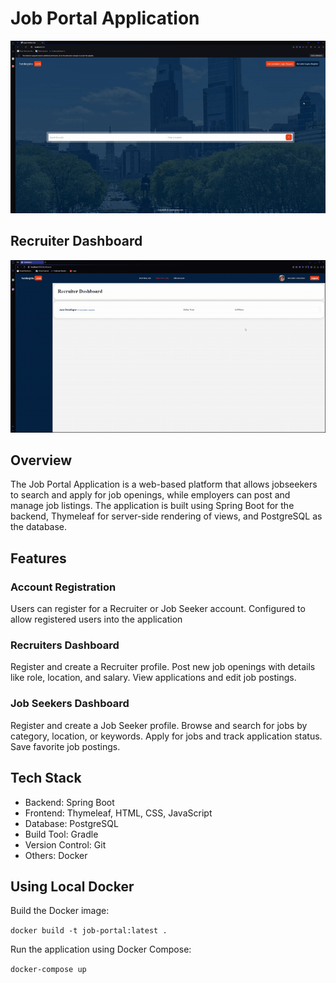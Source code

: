 # Job Portal Application

![](https://github.com/procha159/job-portal/blob/main/readme-resources/Job-App.gif)

## Recruiter Dashboard
![](https://github.com/procha159/job-portal/blob/main/readme-resources/Job-App-Recruiter.gif)

## Overview
The Job Portal Application is a web-based platform that allows jobseekers to search and apply for job openings, while employers can post and manage job listings. The application is built using Spring Boot for the backend, Thymeleaf for server-side rendering of views, and PostgreSQL as the database.

## Features

### Account Registration
Users can register for a Recruiter or Job Seeker account. Configured to allow registered users into the application

### Recruiters Dashboard
Register and create a Recruiter profile.
Post new job openings with details like role, location, and salary.
View applications and edit job postings.

### Job Seekers Dashboard
Register and create a Job Seeker profile.
Browse and search for jobs by category, location, or keywords.
Apply for jobs and track application status.
Save favorite job postings.

## Tech Stack
* Backend: Spring Boot
* Frontend: Thymeleaf, HTML, CSS, JavaScript
* Database: PostgreSQL
* Build Tool: Gradle
* Version Control: Git
* Others: Docker

## Using Local Docker
Build the Docker image:

`docker build -t job-portal:latest . `

Run the application using Docker Compose:

` docker-compose up `
